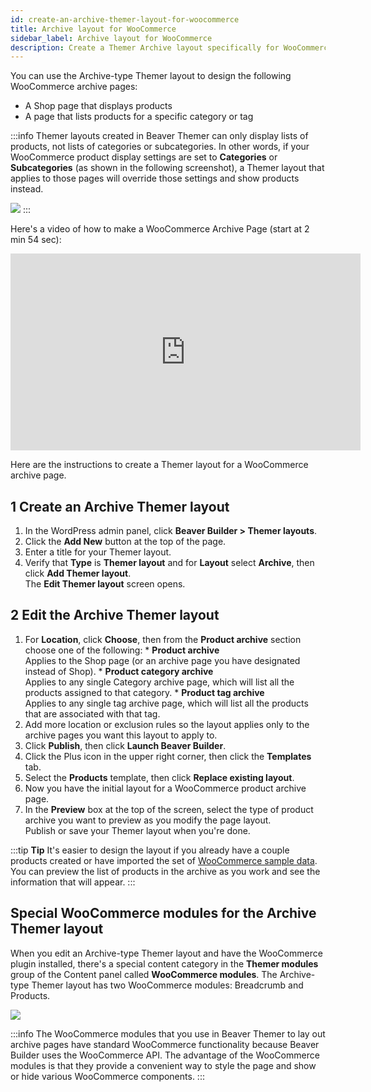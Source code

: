 ```yaml
---
id: create-an-archive-themer-layout-for-woocommerce
title: Archive layout for WooCommerce
sidebar_label: Archive layout for WooCommerce
description: Create a Themer Archive layout specifically for WooCommerce Shop pages and product category pages.
---
```


You can use the Archive-type Themer layout to design the following WooCommerce archive pages:

  * A Shop page that displays products
  * A page that lists products for a specific category or tag

:::info
Themer layouts created in Beaver Themer can only display lists of products, not lists of categories or subcategories. In other words, if your WooCommerce product display settings are set to **Categories** or **Subcategories** (as shown in the following screenshot), a Themer layout that applies to those pages will override those settings and show products instead.

![](/img/create-an-archive-themer-layout-for-woocommerce-9d809e4b.png)
:::

Here's a video of how to make a WooCommerce Archive Page (start at 2 min 54 sec):

<div className="embed-responsive">
<iframe width="560" height="315" src="https://www.youtube.com/embed/Jz8MXyPrF50" frameBorder="0" allow="accelerometer; autoplay; encrypted-media; gyroscope; picture-in-picture" allowFullScreen="">
</iframe>
</div>

Here are the instructions to create a Themer layout for a WooCommerce archive page.

## 1 Create an Archive Themer layout

  1. In the WordPress admin panel, click **Beaver Builder > Themer layouts**.
  2. Click the **Add New** button at the top of the page.
  3. Enter a title for your Themer layout.
  4. Verify that **Type** is **Themer layout** and for **Layout** select **Archive**, then click **Add Themer layout**.  
  The **Edit Themer layout** screen opens.

## 2 Edit the Archive Themer layout

  1. For **Location**, click **Choose**, then from the **Product archive** section choose one of the following:
    * **Product archive**  
    Applies to the Shop page (or an archive page you have designated instead of Shop).
    * **Product category archive**  
    Applies to any single Category archive page, which will list all the products assigned to that category.
    * **Product tag archive**  
    Applies to any single tag archive page, which will list all the products that are associated with that tag.
  2. Add more location or exclusion rules so the layout applies only to the archive pages you want this layout to apply to.
  3. Click **Publish**, then click **Launch Beaver Builder**.
  4. Click the Plus icon in the upper right corner, then click the **Templates** tab.
  5. Select the **Products** template, then click **Replace existing layout**.
  6. Now you have the initial layout for a WooCommerce product archive page.
  7. In the **Preview** box at the top of the screen, select the type of product archive you want to preview as you modify the page layout.  
  Publish or save your Themer layout when you're done.

:::tip **Tip**
It's easier to design the layout if you already have a couple products created or have imported the set of [WooCommerce sample data](https://docs.woocommerce.com/document/importing-woocommerce-sample-data/). You can preview the list of products in the archive as you work and see the information that will appear.
:::

## Special WooCommerce modules for the Archive Themer layout

When you edit an Archive-type Themer layout and have the WooCommerce plugin installed, there's a special content category in the **Themer modules** group of the Content panel called **WooCommerce modules**. The Archive-type Themer layout has two WooCommerce modules: Breadcrumb and Products.

![](/img/create-an-archive-themer-layout-for-woocommerce-5de76f05.png)

:::info
The WooCommerce modules that you use in Beaver Themer to lay out archive pages have standard WooCommerce functionality because Beaver Builder uses the WooCommerce API. The advantage of the WooCommerce modules is that they provide a convenient way to style the page and show or hide various WooCommerce components.
:::
